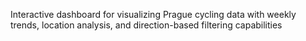 Interactive dashboard for visualizing Prague cycling data with weekly trends, location analysis, and direction-based filtering capabilities
